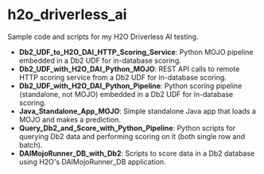 # h2o_driverless_ai
Sample code and scripts for my H2O Driverless AI testing.

- **Db2_UDF_to_H2O_DAI_HTTP_Scoring_Service**: Python MOJO pipeline embedded in a Db2 UDF for in-database scoring.
- **Db2_UDF_with_H2O_DAI_Python_MOJO**: REST API calls to remote HTTP scoring service from a Db2 UDF for in-database scoring.
- **Db2_UDF_with_H2O_DAI_Python_Pipeline**: Python scoring pipeline (standalone, not MOJO) embedded in a Db2 UDF for in-database scoring.
- **Java_Standalone_App_MOJO**: Simple standalone Java app that loads a MOJO and makes a prediction.
- **Query_Db2_and_Score_with_Python_Pipeline**: Python scripts for querying Db2 data and performing scoring on it (both single row and batch).
- **DAIMojoRunner_DB_with_Db2**: Scripts to score data in a Db2 database using H2O's DAIMojoRunner_DB application.
